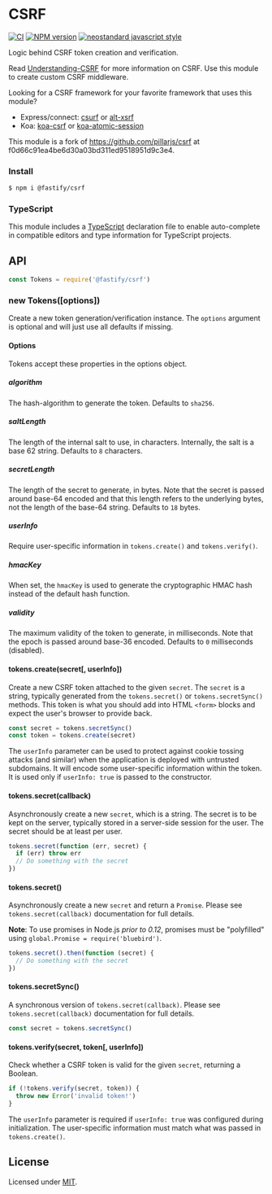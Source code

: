 # CSRF

[![CI](https://github.com/fastify/csrf/actions/workflows/ci.yml/badge.svg?branch=main)](https://github.com/fastify/csrf/actions/workflows/ci.yml)
[![NPM version](https://img.shields.io/npm/v/@fastify/csrf.svg?style=flat)](https://www.npmjs.com/package/@fastify/csrf)
[![neostandard javascript style](https://img.shields.io/badge/code_style-neostandard-brightgreen?style=flat)](https://github.com/neostandard/neostandard)

Logic behind CSRF token creation and verification.

Read [Understanding-CSRF](https://github.com/pillarjs/understanding-csrf)
for more information on CSRF. Use this module to create custom CSRF middleware.

Looking for a CSRF framework for your favorite framework that uses this
module?

  * Express/connect: [csurf](https://www.npmjs.com/package/csurf) or
    [alt-xsrf](https://www.npmjs.com/package/alt-xsrf)
  * Koa: [koa-csrf](https://www.npmjs.com/package/koa-csrf) or
    [koa-atomic-session](https://www.npmjs.com/package/koa-atomic-session)

This module is a fork of https://github.com/pillarjs/csrf at f0d66c91ea4be6d30a03bd311ed9518951d9c3e4.

### Install

```sh
$ npm i @fastify/csrf
```

### TypeScript

This module includes a [TypeScript](https://www.typescriptlang.org/)
declaration file to enable auto-complete in compatible editors and type
information for TypeScript projects.

## API

<!-- eslint-disable no-unused-vars -->

```js
const Tokens = require('@fastify/csrf')
```

### new Tokens([options])

Create a new token generation/verification instance. The `options` argument is
optional and will just use all defaults if missing.

#### Options

Tokens accept these properties in the options object.

##### algorithm

The hash-algorithm to generate the token. Defaults to `sha256`.

##### saltLength

The length of the internal salt to use, in characters. Internally, the salt
is a base 62 string. Defaults to `8` characters.

##### secretLength

The length of the secret to generate, in bytes. Note that the secret is
passed around base-64 encoded and that this length refers to the underlying
bytes, not the length of the base-64 string. Defaults to `18` bytes.

##### userInfo

Require user-specific information in `tokens.create()` and
`tokens.verify()`.

##### hmacKey

When set, the `hmacKey` is used to generate the cryptographic HMAC hash instead of the default hash function.

##### validity

The maximum validity of the token to generate, in milliseconds. Note that the epoch is
passed around base-36 encoded. Defaults to `0` milliseconds (disabled).

#### tokens.create(secret[, userInfo])

Create a new CSRF token attached to the given `secret`. The `secret` is a
string, typically generated from the `tokens.secret()` or `tokens.secretSync()`
methods. This token is what you should add into HTML `<form>` blocks and
expect the user's browser to provide back.

<!-- eslint-disable no-undef, no-unused-vars -->

```js
const secret = tokens.secretSync()
const token = tokens.create(secret)
```

The `userInfo` parameter can be used to protect against cookie tossing
attacks (and similar) when the application is deployed with untrusted
subdomains. It will encode some user-specific information within the
token. It is used only if `userInfo: true` is passed to the
constructor.

#### tokens.secret(callback)

Asynchronously create a new `secret`, which is a string. The secret is to
be kept on the server, typically stored in a server-side session for the
user. The secret should be at least per user.

<!-- eslint-disable no-undef -->

```js
tokens.secret(function (err, secret) {
  if (err) throw err
  // Do something with the secret
})
```

#### tokens.secret()

Asynchronously create a new `secret` and return a `Promise`. Please see
`tokens.secret(callback)` documentation for full details.

**Note**: To use promises in Node.js _prior to 0.12_, promises must be
"polyfilled" using `global.Promise = require('bluebird')`.

<!-- eslint-disable no-undef -->

```js
tokens.secret().then(function (secret) {
  // Do something with the secret
})
```

#### tokens.secretSync()

A synchronous version of `tokens.secret(callback)`. Please see
`tokens.secret(callback)` documentation for full details.

<!-- eslint-disable no-undef, no-unused-vars -->

```js
const secret = tokens.secretSync()
```

#### tokens.verify(secret, token[, userInfo])

Check whether a CSRF token is valid for the given `secret`, returning
a Boolean.

<!-- eslint-disable no-undef -->

```js
if (!tokens.verify(secret, token)) {
  throw new Error('invalid token!')
}
```

The `userInfo` parameter is required if `userInfo: true` was configured
during initialization. The user-specific information must match what was
passed in `tokens.create()`.

## License

Licensed under [MIT](./LICENSE).

